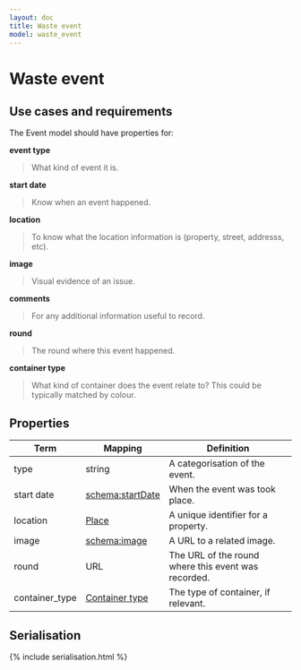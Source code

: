 ```yaml
---
layout: doc
title: Waste event
model: waste_event
---
```


# Waste event

## Use cases and requirements

The Event model should have properties for:

**event type**

> What kind of event it is.

**start date**

> Know when an event happened.

**location**

> To know what the location information is (property, street, addresss, etc).

**image**

> Visual evidence of an issue.

**comments**

> For any additional information useful to record.

**round**

> The round where this event happened.

**container type**

> What kind of container does the event relate to? This could be typically matched by colour.


## Properties

Term     | Mapping | Definition
---------|---------|-----------
type | string | A categorisation of the event.
start date | [schema:startDate](https://schema.org/startDate) | When the event was took place.
location | [Place](place.md) | A unique identifier for a property.
image | [schema:image](https://schema.org/image) | A URL to a related image.
round | URL | The URL of the round where this event was recorded.
container_type | [Container type](container-type.md) | The type of container, if relevant.


## Serialisation

{% include serialisation.html %}



